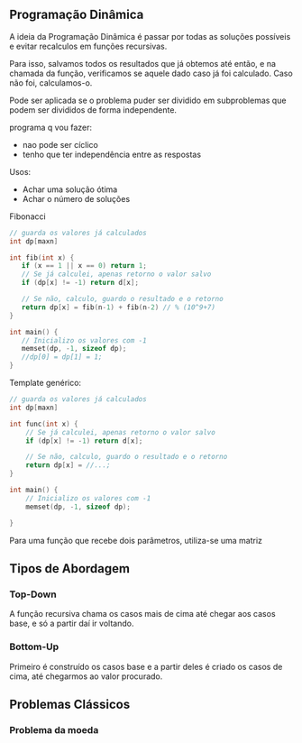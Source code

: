 ## Programação Dinâmica

A ideia da Programação Dinâmica é passar por todas as soluções possíveis e evitar recalculos em funções recursivas.

Para isso, salvamos todos os resultados que já obtemos até então, e na chamada da função, verificamos se aquele dado caso já foi calculado. Caso não foi, calculamos-o.

Pode ser aplicada se o problema puder ser dividido em subproblemas que podem ser divididos de forma independente.

programa q vou fazer:
- nao pode ser cíclico
- tenho que ter independência entre as respostas

Usos:
- Achar uma solução ótima
- Achar o número de soluções

Fibonacci
 ```cpp
// guarda os valores já calculados
int dp[maxn]

int fib(int x) {
    if (x == 1 || x == 0) return 1;
    // Se já calculei, apenas retorno o valor salvo
    if (dp[x] != -1) return d[x];

    // Se não, calculo, guardo o resultado e o retorno
    return dp[x] = fib(n-1) + fib(n-2) // % (10^9+7)
}

int main() {
    // Inicializo os valores com -1
    memset(dp, -1, sizeof dp);
    //dp[0] = dp[1] = 1;
}
```

Template genérico:

```cpp
// guarda os valores já calculados
int dp[maxn]

int func(int x) {
    // Se já calculei, apenas retorno o valor salvo
    if (dp[x] != -1) return d[x];

    // Se não, calculo, guardo o resultado e o retorno
    return dp[x] = //...;
}

int main() {
    // Inicializo os valores com -1
    memset(dp, -1, sizeof dp);

}
```
Para uma função que recebe dois parâmetros, utiliza-se uma matriz

## Tipos de Abordagem

### Top-Down

A função recursiva chama os casos mais de cima até chegar aos casos base, e só a partir daí ir voltando. 

### Bottom-Up

Primeiro é construído os casos base e a partir deles é criado os casos de cima, até chegarmos ao valor procurado.

## Problemas Clássicos

### Problema da moeda
